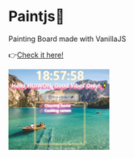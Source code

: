 # Paintjs🎨

 Painting Board made with VanillaJS
 
 👉[Check it here!](https://huiwon-rho.github.io/paintjs/)
 
<img src="https://github.com/HUIWON-RHO/momentum-clone/blob/master/images/preview.JPG" width="200">
